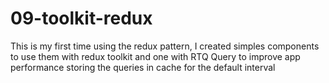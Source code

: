# 09-toolkit-redux

This is my first time using the redux pattern, I created simples components to use them with redux toolkit and one with RTQ Query to improve app
performance storing the queries in cache for the default interval
